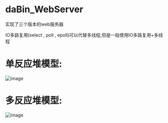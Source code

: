 # daBin_WebServer
实现了三个版本的web服务器

IO多路复用(select , poll , epoll)可以代替多线程,但是一般使用IO多路复用+多线程

# 单反应堆模型:
![image](https://github.com/1AoB/daBin_WebServer/assets/78208268/dc35c04a-ca01-49a4-9c24-97a84cf4144f)

# 多反应堆模型:
![image](https://github.com/1AoB/daBin_WebServer/assets/78208268/9243ce9d-2aee-45a0-bc86-32396649aad5)

